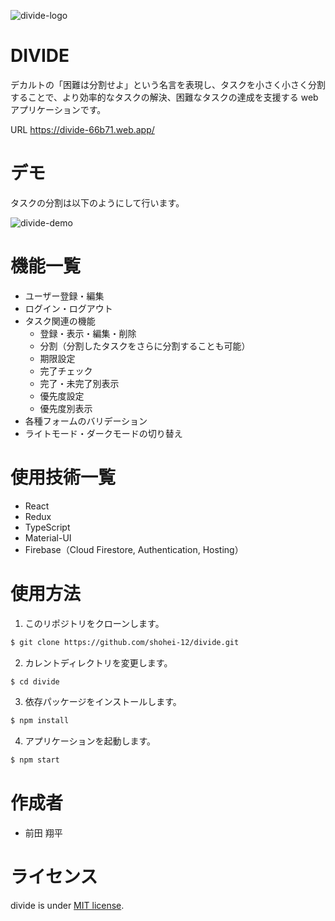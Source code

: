 ![divide-logo](https://user-images.githubusercontent.com/65577006/97000105-3a633500-1571-11eb-9f9e-284ab34ede72.png)

# DIVIDE

デカルトの「困難は分割せよ」という名言を表現し、タスクを小さく小さく分割することで、より効率的なタスクの解決、困難なタスクの達成を支援する web アプリケーションです。

URL <https://divide-66b71.web.app/>

# デモ

タスクの分割は以下のようにして行います。

![divide-demo](https://user-images.githubusercontent.com/65577006/96997264-6a5c0980-156c-11eb-88fd-d198b18236e1.gif)

# 機能一覧

- ユーザー登録・編集
- ログイン・ログアウト
- タスク関連の機能
  - 登録・表示・編集・削除
  - 分割（分割したタスクをさらに分割することも可能）
  - 期限設定
  - 完了チェック
  - 完了・未完了別表示
  - 優先度設定
  - 優先度別表示
- 各種フォームのバリデーション
- ライトモード・ダークモードの切り替え

# 使用技術一覧

- React
- Redux
- TypeScript
- Material-UI
- Firebase（Cloud Firestore, Authentication, Hosting）

# 使用方法

1. このリポジトリをクローンします。

```bash
$ git clone https://github.com/shohei-12/divide.git
```

2. カレントディレクトリを変更します。

```bash
$ cd divide
```

3. 依存パッケージをインストールします。

```bash
$ npm install
```

4. アプリケーションを起動します。

```bash
$ npm start
```

# 作成者

- 前田 翔平

# ライセンス

divide is under [MIT license](https://en.wikipedia.org/wiki/MIT_License).
